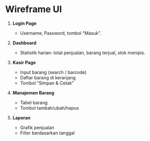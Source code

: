 # Wireframe UI

1. **Login Page**

   - Username, Password, tombol “Masuk”.

2. **Dashboard**

   - Statistik harian: total penjualan, barang terjual, stok menipis.

3. **Kasir Page**

   - Input barang (search / barcode)
   - Daftar barang di keranjang
   - Tombol “Simpan & Cetak”

4. **Manajemen Barang**

   - Tabel barang
   - Tombol tambah/ubah/hapus

5. **Laporan**
   - Grafik penjualan
   - Filter berdasarkan tanggal
